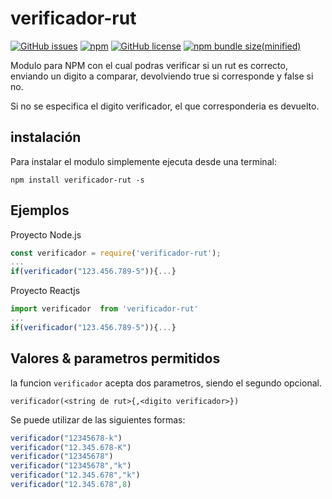 
# verificador-rut

[![GitHub issues](https://img.shields.io/github/issues/GrayJacketStudios/verificador-rut)](https://github.com/GrayJacketStudios/verificador-rut/issues)
[![npm](https://img.shields.io/npm/v/verificador-rut)](https://github.com/GrayJacketStudios/verificador-rut)
[![GitHub license](https://img.shields.io/github/license/GrayJacketStudios/verificador-rut)](https://github.com/GrayJacketStudios/verificador-rut)
[![npm bundle size(minified)](https://img.shields.io/bundlephobia/min/verificador-rut)](https://github.com/GrayJacketStudios/verificador-rut)

Modulo para NPM con el cual podras verificar si un rut es correcto, enviando un digito a comparar, devolviendo true si corresponde y false si no.

Si no se especifica el digito verificador, el que corresponderia es devuelto.

## instalación
Para instalar el modulo simplemente ejecuta desde una terminal:

`npm install verificador-rut -s`

## Ejemplos
Proyecto Node.js
```javascript
const verificador = require('verificador-rut');
...
if(verificador("123.456.789-5")){...}
```
Proyecto Reactjs
```javascript
import verificador  from 'verificador-rut'
...
if(verificador("123.456.789-5")){...}
```
## Valores & parametros permitidos
la funcion `verificador` acepta dos parametros, siendo el segundo opcional.

`verificador(<string de rut>{,<digito verificador>})`

Se puede utilizar de las siguientes formas:

```javascript
verificador("12345678-k")
verificador("12.345.678-K")
verificador("12345678")
verificador("12345678","k")
verificador("12.345.678","k")
verificador("12.345.678",8)

```